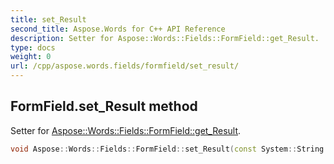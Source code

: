 ```yaml
---
title: set_Result
second_title: Aspose.Words for C++ API Reference
description: Setter for Aspose::Words::Fields::FormField::get_Result. 
type: docs
weight: 0
url: /cpp/aspose.words.fields/formfield/set_result/
---
```

## FormField.set_Result method


Setter for [Aspose::Words::Fields::FormField::get_Result](../get_result/).

```cpp
void Aspose::Words::Fields::FormField::set_Result(const System::String &value)
```


